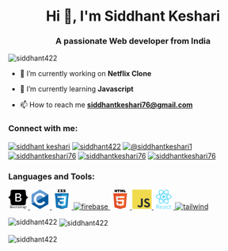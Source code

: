 <h1 align="center">Hi 👋, I'm Siddhant Keshari</h1>
<h3 align="center">A passionate Web developer from India</h3>

<p align="left"> <img src="https://komarev.com/ghpvc/?username=siddhant422&label=Profile%20views&color=0e75b6&style=flat" alt="siddhant422" /> </p>

- 🔭 I’m currently working on **Netflix Clone**

- 🌱 I’m currently learning **Javascript**

- 📫 How to reach me **siddhantkeshari76@gmail.com**

<h3 align="left">Connect with me:</h3>
<p align="left">
<a href="https://linkedin.com/in/siddhant keshari" target="blank"><img align="center" src="https://raw.githubusercontent.com/rahuldkjain/github-profile-readme-generator/master/src/images/icons/Social/linked-in-alt.svg" alt="siddhant keshari" height="30" width="40" /></a>
<a href="https://www.codechef.com/users/siddhant422" target="blank"><img align="center" src="https://cdn.jsdelivr.net/npm/simple-icons@3.1.0/icons/codechef.svg" alt="siddhant422" height="30" width="40" /></a>
<a href="https://www.hackerrank.com/@siddhantkeshari1" target="blank"><img align="center" src="https://raw.githubusercontent.com/rahuldkjain/github-profile-readme-generator/master/src/images/icons/Social/hackerrank.svg" alt="@siddhantkeshari1" height="30" width="40" /></a>
<a href="https://codeforces.com/profile/siddhantkeshari76" target="blank"><img align="center" src="https://raw.githubusercontent.com/rahuldkjain/github-profile-readme-generator/master/src/images/icons/Social/codeforces.svg" alt="siddhantkeshari76" height="30" width="40" /></a>
<a href="https://www.leetcode.com/siddhantkeshari76" target="blank"><img align="center" src="https://raw.githubusercontent.com/rahuldkjain/github-profile-readme-generator/master/src/images/icons/Social/leet-code.svg" alt="siddhantkeshari76" height="30" width="40" /></a>
<a href="https://auth.geeksforgeeks.org/user/siddhantkeshari76" target="blank"><img align="center" src="https://raw.githubusercontent.com/rahuldkjain/github-profile-readme-generator/master/src/images/icons/Social/geeks-for-geeks.svg" alt="siddhantkeshari76" height="30" width="40" /></a>
</p>

<h3 align="left">Languages and Tools:</h3>
<p align="left"> <a href="https://getbootstrap.com" target="_blank" rel="noreferrer"> <img src="https://raw.githubusercontent.com/devicons/devicon/master/icons/bootstrap/bootstrap-plain-wordmark.svg" alt="bootstrap" width="40" height="40"/> </a> <a href="https://www.cprogramming.com/" target="_blank" rel="noreferrer"> <img src="https://raw.githubusercontent.com/devicons/devicon/master/icons/c/c-original.svg" alt="c" width="40" height="40"/> </a> <a href="https://www.w3schools.com/css/" target="_blank" rel="noreferrer"> <img src="https://raw.githubusercontent.com/devicons/devicon/master/icons/css3/css3-original-wordmark.svg" alt="css3" width="40" height="40"/> </a> <a href="https://firebase.google.com/" target="_blank" rel="noreferrer"> <img src="https://www.vectorlogo.zone/logos/firebase/firebase-icon.svg" alt="firebase" width="40" height="40"/> </a> <a href="https://www.w3.org/html/" target="_blank" rel="noreferrer"> <img src="https://raw.githubusercontent.com/devicons/devicon/master/icons/html5/html5-original-wordmark.svg" alt="html5" width="40" height="40"/> </a> <a href="https://developer.mozilla.org/en-US/docs/Web/JavaScript" target="_blank" rel="noreferrer"> <img src="https://raw.githubusercontent.com/devicons/devicon/master/icons/javascript/javascript-original.svg" alt="javascript" width="40" height="40"/> </a> <a href="https://reactjs.org/" target="_blank" rel="noreferrer"> <img src="https://raw.githubusercontent.com/devicons/devicon/master/icons/react/react-original-wordmark.svg" alt="react" width="40" height="40"/> </a> <a href="https://tailwindcss.com/" target="_blank" rel="noreferrer"> <img src="https://www.vectorlogo.zone/logos/tailwindcss/tailwindcss-icon.svg" alt="tailwind" width="40" height="40"/> </a> </p>

<p><img align="left" src="https://github-readme-stats.vercel.app/api/top-langs?username=siddhant422&show_icons=true&locale=en&layout=compact" alt="siddhant422" /></p>

<p>&nbsp;<img align="center" src="https://github-readme-stats.vercel.app/api?username=siddhant422&show_icons=true&locale=en" alt="siddhant422" /></p>

<p><img align="center" src="https://github-readme-streak-stats.herokuapp.com/?user=siddhant422&" alt="siddhant422" /></p>
